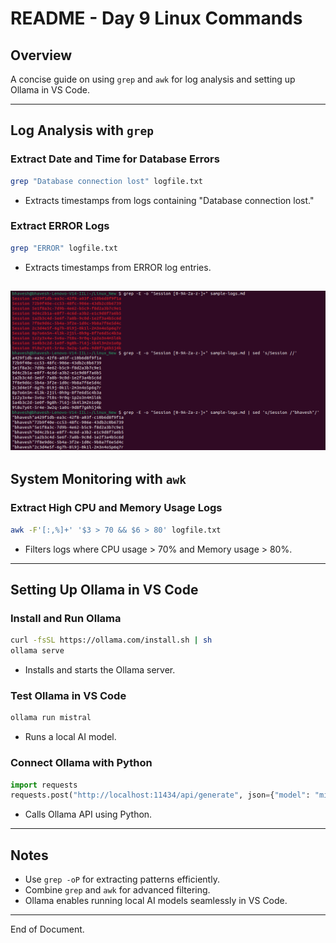 # README - Day 9 Linux Commands

## Overview
A concise guide on using `grep` and `awk` for log analysis and setting up Ollama in VS Code.

---

## Log Analysis with `grep`

### Extract Date and Time for Database Errors
```bash
grep "Database connection lost" logfile.txt 
```
- Extracts timestamps from logs containing "Database connection lost."

### Extract ERROR Logs
```bash
grep "ERROR" logfile.txt 
```
- Extracts timestamps from ERROR log entries.

![Linux Commands](../images/Screenshot%20from%202025-02-20%2022-22-38.png)
---

## System Monitoring with `awk`

### Extract High CPU and Memory Usage Logs
```bash
awk -F'[:,%]+' '$3 > 70 && $6 > 80' logfile.txt
```
- Filters logs where CPU usage > 70% and Memory usage > 80%.


---

## Setting Up Ollama in VS Code

### Install and Run Ollama
```bash
curl -fsSL https://ollama.com/install.sh | sh
ollama serve
```
- Installs and starts the Ollama server.

### Test Ollama in VS Code
```bash
ollama run mistral
```
- Runs a local AI model.

### Connect Ollama with Python
```python
import requests
requests.post("http://localhost:11434/api/generate", json={"model": "mistral", "prompt": "Hello"})
```
- Calls Ollama API using Python.

---

## Notes
- Use `grep -oP` for extracting patterns efficiently.
- Combine `grep` and `awk` for advanced filtering.
- Ollama enables running local AI models seamlessly in VS Code.

---

End of Document.
